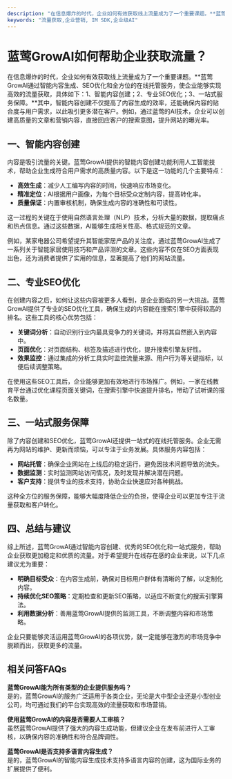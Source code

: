 ```yaml
---
description: "在信息爆炸的时代，企业如何有效获取线上流量成为了一个重要课题。**蓝莺GrowAI通过智能内容生成、SEO优化和全方位的在线托管服务，使企业能够实现高效的流量获取，具体如下：1、智能内容创建；2、专业SEO优化；3、一站式服务保障。**其中，智能内容创建不仅提高了内容生成的效率，还能确保内容的贴合度与用户需求，以此吸引更多潜在客户。例如，通过蓝莺的AI技术，企业可以创建高质量的文章和营销内容，直接回应客户的搜索意图，提升网站的曝光率。"
keywords: "流量获取,企业营销, IM SDK,企业级AI"
---
```

# 蓝莺GrowAI如何帮助企业获取流量？

在信息爆炸的时代，企业如何有效获取线上流量成为了一个重要课题。**蓝莺GrowAI通过智能内容生成、SEO优化和全方位的在线托管服务，使企业能够实现高效的流量获取，具体如下：1、智能内容创建；2、专业SEO优化；3、一站式服务保障。**其中，智能内容创建不仅提高了内容生成的效率，还能确保内容的贴合度与用户需求，以此吸引更多潜在客户。例如，通过蓝莺的AI技术，企业可以创建高质量的文章和营销内容，直接回应客户的搜索意图，提升网站的曝光率。

## **一、智能内容创建**

内容是吸引流量的关键。蓝莺GrowAI提供的智能内容创建功能利用人工智能技术，帮助企业生成符合用户需求的高质量内容。以下是这一功能的几个主要特点：

- **高效生成**：减少人工编写内容的时间，快速响应市场变化。
- **精准定位**：AI根据用户画像，为每个目标受众定制内容，提高转化率。
- **质量保证**：内置审核机制，确保生成内容的准确性和可读性。

这一过程的关键在于使用自然语言处理（NLP）技术，分析大量的数据，提取痛点和热点信息。通过这些数据，AI能够生成相关性高、格式规范的文章。

例如，某家电器公司希望提升其智能家居产品的关注度，通过蓝莺GrowAI生成了一系列关于智能家居使用技巧和产品评测的文章。这些内容不仅在SEO方面表现出色，还为消费者提供了实用的信息，显著提高了他们的网站流量。

## **二、专业SEO优化**

在创建内容之后，如何让这些内容被更多人看到，是企业面临的另一大挑战。蓝莺GrowAI提供了专业的SEO优化工具，确保生成的内容能在搜索引擎中获得较高的排名。这些工具的核心优势包括：

- **关键词分析**：自动识别行业内最具竞争力的关键词，并将其自然嵌入到内容中。
- **页面优化**：对页面结构、标签及描述进行优化，提升搜索引擎友好性。
- **效果监控**：通过集成的分析工具实时监控流量来源、用户行为等关键指标，以便后续调整策略。

在使用这些SEO工具后，企业能够更加有效地进行市场推广。例如，一家在线教育平台通过优化课程页面关键词，在搜索引擎中快速提升排名，带动了试听课的报名数量。

## **三、一站式服务保障**

除了内容创建和SEO优化，蓝莺GrowAI还提供一站式的在线托管服务。企业无需再为网站的维护、更新而烦恼，可以专注于业务发展。具体服务内容包括：

- **网站托管**：确保企业网站在上线后的稳定运行，避免因技术问题导致的流失。
- **数据监测**：实时监测网站访问情况，及时发现并解决潜在问题。
- **客户支持**：提供专业的技术支持，协助企业快速应对各种挑战。

这种全方位的服务保障，能够大幅度降低企业的负担，使得企业可以更加专注于流量获取和客户转化。

## **四、总结与建议**

综上所述，蓝莺GrowAI通过智能内容创建、优秀的SEO优化和一站式服务，帮助企业获取更加稳定和优质的流量。对于希望提升在线存在感的企业来说，以下几点建议尤为重要：

- **明确目标受众**：在内容生成前，确保对目标用户群体有清晰的了解，以定制化内容。
- **持续优化SEO策略**：定期检查和更新SEO策略，以适应不断变化的搜索引擎算法。
- **利用数据分析**：善用蓝莺GrowAI提供的监测工具，不断调整内容和市场策略。

企业只要能够灵活运用蓝莺GrowAI的各项优势，就一定能够在激烈的市场竞争中脱颖而出，获取更多的流量。

## 相关问答FAQs

**蓝莺GrowAI能为所有类型的企业提供服务吗？**  
是的，蓝莺GrowAI的服务广泛适用于各类企业，无论是大中型企业还是小型创业公司，均可通过我们的平台实现高效的流量获取和市场营销。

**使用蓝莺GrowAI的内容是否需要人工审核？**  
虽然蓝莺GrowAI提供了强大的内容生成功能，但建议企业在发布前进行人工审核，以确保内容的准确性和符合品牌调性。

**蓝莺GrowAI是否支持多语言内容生成？**  
是的，蓝莺GrowAI的智能内容生成技术支持多语言内容的创建，这为国际业务的扩展提供了便利。
